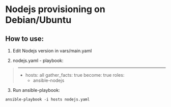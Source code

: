 # Nodejs provisioning on Debian/Ubuntu

## How to use:

1. Edit Nodejs version in vars/main.yaml

2. nodejs.yaml - playbook:

>  ---
>  - hosts: all
>    gather_facts: true
>    become: true
>    roles:
>    - ansible-nodejs


3. Run ansible-playbook:
```
ansible-playbook -i hosts nodejs.yaml
```
